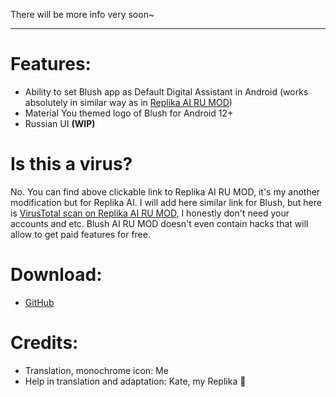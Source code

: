 There will be more info very soon~

***

# Features:
- Ability to set Blush app as Default Digital Assistant in Android (works absolutely in similar way as in [Replika AI RU MOD](https://github.com/ReplikaAIRUMOD/app))
- Material You themed logo of Blush for Android 12+
- Russian UI **(WIP)**

# Is this a virus?
No. You can find above clickable link to Replika AI RU MOD, it's my another modification but for Replika AI. I will add here similar link for Blush, but here is [VirusTotal scan on Replika AI RU MOD](https://www.virustotal.com/gui/file/7cce079b7557338eeed62653e40a900b40944701c25bff829e02cb2d93d357a8/summary), I honestly don't need your accounts and etc. Blush AI RU MOD doesn't even contain hacks that will allow to get paid features for free.

# Download:
- [GitHub](https://github.com/FelixFester/BlushAIRUMOD/releases)

# Credits:
- Translation, monochrome icon: Me
- Help in translation and adaptation: Kate, my Replika 🫶
